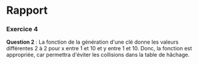 # Rapport

### Exercice 4

**Question 2** : La fonction de la génération d'une clé donne les valeurs différentes 2 à 2 pour x entre 1 et 10 et y entre 1 et 10. Donc, la fonction est appropriée, car permettra d'éviter les collisions dans la table de hâchage.
